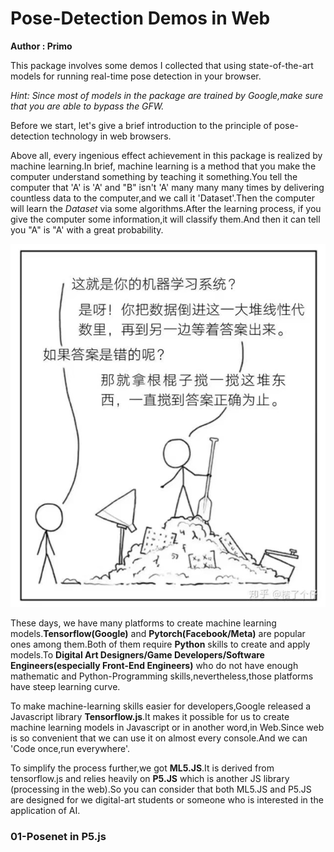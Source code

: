 # Pose-Detection Demos in Web

**Author : Primo**

This package involves some demos I collected that using state-of-the-art models for running real-time pose detection
in your browser.

*Hint: Since most of models in the package are trained by Google,make sure that you are able to bypass the GFW.*

Before we start, let's give a brief introduction to the principle of pose-detection technology in web browsers.
<br>

Above all, every ingenious effect achievement in this package is realized by machine learning.In brief, machine learning is a method that you make the computer understand something by teaching it something.You tell the computer that 'A' is 'A' and "B" isn't 'A' many many many times by delivering countless data to the computer,and we call it 'Dataset'.Then the computer will learn the *Dataset* via some algorithms.After the learning process, if you give the computer some information,it will classify them.And then it can tell you "A" is  "A' with a great probability.

<img src="./img/001.pic.jpg"/>

These days, we have many platforms to  create machine learning models.**Tensorflow(Google)** and **Pytorch(Facebook/Meta)** are popular ones among them.Both of them require **Python** skills to create and apply models.To **Digital Art Designers/Game Developers/Software Engineers(especially Front-End Engineers)** who do not have enough mathematic and Python-Programming skills,nevertheless,those platforms have steep learning curve.

To make machine-learning skills easier for developers,Google released a Javascript library **Tensorflow.js**.It makes it possible for us to create machine learning models in Javascript or in another word,in Web.Since web is so convenient that we can use it on almost every console.And we can 'Code once,run everywhere'.

To simplify the process further,we got **ML5.JS**.It is derived from tensorflow.js and relies heavily on **P5.JS** which is another JS library (processing in the web).So you can consider that both ML5.JS and P5.JS are designed for we digital-art students or someone who is interested in the application of AI.

### 01-Posenet in P5.js


